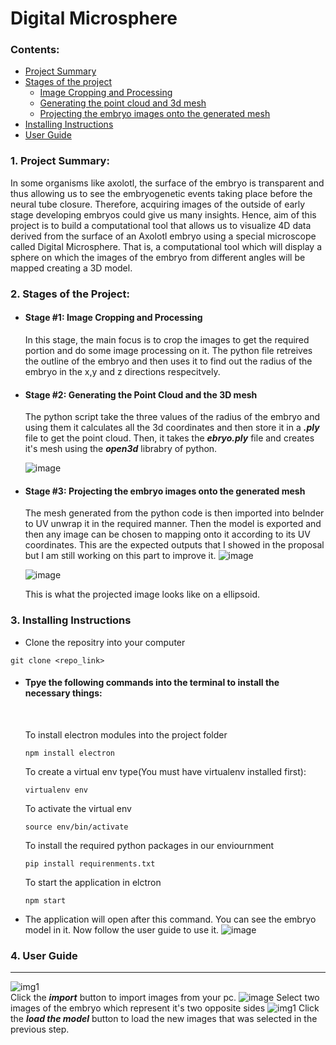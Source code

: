 # Digital Microsphere

### Contents:
- [Project Summary](#summary)
- [Stages of the project](#stages)
  - [Image Cropping and Processing](#image)
  - [Generating the point cloud and 3d mesh](#mesh)
  - [Projecting the embryo images onto the generated mesh](#projecting)
- [Installing Instructions](#instructions)
- [User Guide](#user)
### <h3 id="summary">1. Project Summary:</h3>
In some organisms like axolotl, the surface of the embryo is transparent and thus allowing us to see the embryogenetic events taking place before the neural tube closure. Therefore, acquiring images of the outside of early stage developing embryos could give us many insights. Hence, aim of this project is to build a computational tool that allows us to visualize 4D data derived from the surface of an Axolotl embryo using a special microscope called Digital Microsphere. That is, a computational tool which will display a sphere on which the images of the embryo from different angles will be mapped creating a 3D model.
### <h3 id="stages">2. Stages of the Project:</h3>
  - #### <h4 id="image">Stage #1: Image Cropping and Processing</h4>
    In this stage, the main focus is to crop the images to get the required portion and do some image processing on it. The python file retreives the outline of the embryo and then uses it to find out the radius of the embryo in the x,y and z directions respecitvely.
  - #### <h4 id="mesh">Stage #2: Generating the Point Cloud and the 3D mesh</h4>
    The python script take the three values of the radius of the embryo and using them it calculates all the 3d coordinates and then store it in a **_.ply_** file to get the point cloud.
    Then, it takes the **_ebryo.ply_** file and creates it's mesh using the **_open3d_** librabry of python.

    ![image](https://user-images.githubusercontent.com/91690484/182136823-4bd264e7-66b7-4176-976a-531f63d6c2da.png)
  
  - #### <h4 id="projecting">Stage #3: Projecting the embryo images onto the generated mesh</h4>
    The mesh generated from the python code is then imported into belnder to UV unwrap it in the required manner. Then the model is exported and then any image can be     chosen to mapping onto it according to its UV coordinates.
    This are the expected outputs that I showed in the proposal but I am still working on this part to improve it.
    ![image](https://user-images.githubusercontent.com/91690484/189043051-bfc45a66-f9d5-4e65-bd10-e516122481d5.png)
    
    ![image](https://user-images.githubusercontent.com/91690484/182139982-bdb7d14b-00ed-4298-b5a3-079a6b28eabc.png)
    
    This is what the projected image looks like on a ellipsoid.
    
    
### <h3 id="instructions">3. Installing Instructions</h3>
- Clone the repositry into your computer<br> 
```
git clone <repo_link>
```
- <h4>Tpye the following commands into the terminal to install the necessary things: </h4>
  <br>
  
  To install electron modules into the project folder 
  ```
  npm install electron
  ```
  To create a virtual env type(You must have virtualenv installed first):
  ```
  virtualenv env
  ```
  To activate the virtual env
  ```
  source env/bin/activate
  ```
  To install the required python packages in our enviournment
  ```
  pip install requirenments.txt
  ```
  To start the application in elctron
  ```
  npm start
  ```
- The application will open after this command. You can see the embryo model in it. Now follow the user guide to use it.
![image](https://user-images.githubusercontent.com/91690484/188815554-f432c965-3092-4775-86ed-a2345d03e9dd.png)

### <h3 id="user">4. User Guide</h3>
<hr>

![img1](https://user-images.githubusercontent.com/91690484/188880937-5bbbed57-ef1c-44e1-9c1e-8dca285fec1d.png)
<br>
Click the **_import_** button to import images from your pc.
![image](https://user-images.githubusercontent.com/91690484/188862650-a7e96be5-2242-4240-9145-926a88fb94b4.png)
Select two images of the embryo which represent it's two opposite sides
![img1](https://user-images.githubusercontent.com/91690484/188885611-adf56d48-34f7-4c09-889f-10642f35d97a.png)
Click the **_load the model_** button to load the new images that was selected in the previous step.
